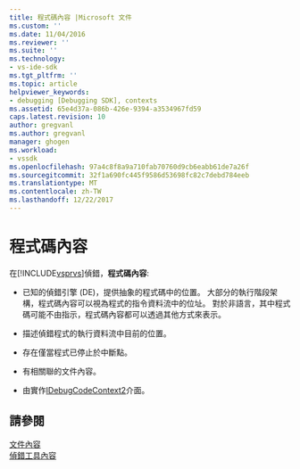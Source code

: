 ```yaml
---
title: 程式碼內容 |Microsoft 文件
ms.custom: ''
ms.date: 11/04/2016
ms.reviewer: ''
ms.suite: ''
ms.technology:
- vs-ide-sdk
ms.tgt_pltfrm: ''
ms.topic: article
helpviewer_keywords:
- debugging [Debugging SDK], contexts
ms.assetid: 65e4d37a-086b-426e-9394-a3534967fd59
caps.latest.revision: 10
author: gregvanl
ms.author: gregvanl
manager: ghogen
ms.workload:
- vssdk
ms.openlocfilehash: 97a4c8f8a9a710fab70760d9cb6eabb61de7a26f
ms.sourcegitcommit: 32f1a690fc445f9586d53698fc82c7debd784eeb
ms.translationtype: MT
ms.contentlocale: zh-TW
ms.lasthandoff: 12/22/2017
---
```

# <a name="code-context"></a>程式碼內容
在[!INCLUDE[vsprvs](../../code-quality/includes/vsprvs_md.md)]偵錯，**程式碼內容**:  
  
-   已知的偵錯引擎 (DE)，提供抽象的程式碼中的位置。 大部分的執行階段架構，程式碼內容可以視為程式的指令資料流中的位址。 對於非語言，其中程式碼可能不由指示，程式碼內容都可以透過其他方式來表示。  
  
-   描述偵錯程式的執行資料流中目前的位置。  
  
-   存在僅當程式已停止於中斷點。  
  
-   有相關聯的文件內容。  
  
-   由實作[IDebugCodeContext2](../../extensibility/debugger/reference/idebugcodecontext2.md)介面。  
  
## <a name="see-also"></a>請參閱  
 [文件內容](../../extensibility/debugger/document-context.md)   
 [偵錯工具內容](../../extensibility/debugger/debugger-contexts.md)
